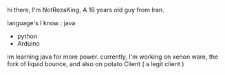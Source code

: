 hi there, I'm NotRezaKing, A 16 years old guy from Iran.

language's I know : 
java 
- python
- Arduino 

im learning java for more power.
currently, I'm working on xenon ware, the fork of liquid bounce, and also on potato Client ( a legit client ) 
